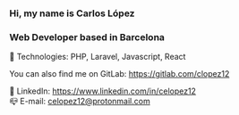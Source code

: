 ### Hi, my name is Carlos López
### Web Developer based in Barcelona  

💼 Technologies: PHP, Laravel, Javascript, React

You can also find me on GitLab: https://gitlab.com/clopez12  
  
📎 LinkedIn: https://www.linkedin.com/in/celopez12  
📪 E-mail: celopez12@protonmail.com
